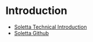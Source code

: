 # Introduction

- [Soletta Technical Introduction](http://events.linuxfoundation.org/sites/events/files/slides/Soletta%20Technical%20Introduction.pdf)
- [Soletta Github](https://github.com/solettaproject)